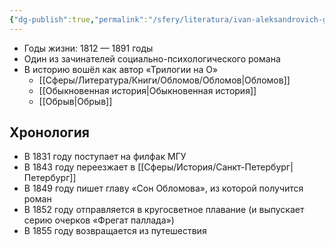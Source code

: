 ```yaml
---
{"dg-publish":true,"permalink":"/sfery/literatura/ivan-aleksandrovich-goncharov/","tags":["book"]}
---
```


- Годы жизни: 1812 — 1891 годы
- Один из зачинателей социально-психологического романа
- В историю вошёл как автор «Трилогии на О»
	- [[Сферы/Литература/Книги/Обломов/Обломов\|Обломов]]
	- [[Обыкновенная история\|Обыкновенная история]]
	- [[Обрыв\|Обрыв]]
## Хронология
- В 1831 году поступает на филфак МГУ 
- В 1843 году переезжает в [[Сферы/История/Санкт-Петербург\|Петербург]]
- В 1849 году пишет главу «Сон Обломова», из которой получится роман
- В 1852 году отправляется в кругосветное плавание (и выпускает серию очерков «Фрегат паллада»)
- В 1855 году возвращается из путешествия 